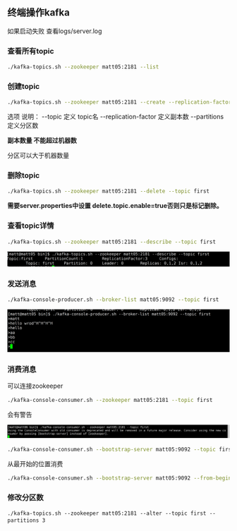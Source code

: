 



## 终端操作kafka



如果启动失败 查看logs/server.log



### 查看所有topic



```sh
./kafka-topics.sh --zookeeper matt05:2181 --list
```



### 创建topic

```sh
./kafka-topics.sh --zookeeper matt05:2181 --create --replication-factor  2 --partitions 2 --topic first
```

选项
说明：
--topic 定义 topic名
--replication-factor 定义副本数
--partitions 定义分区数



**副本数量 不能超过机器数**

分区可以大于机器数量

 

### 删除topic

```sh
./kafka-topics.sh --zookeeper matt05:2181 --delete --topic first
```

**需要server.properties中设置 delete.topic.enable=true否则只是标记删除。**







### 查看topic详情



```sh
./kafka-topics.sh --zookeeper matt05:2181 --describe --topic first
```



![](https://raw.githubusercontent.com/imattdu/img/main/img/202111180115815.png)









### 发送消息



```sh
./kafka-console-producer.sh --broker-list matt05:9092 --topic first
```



![](https://raw.githubusercontent.com/imattdu/img/main/img/202111180125374.png)





### 消费消息

可以连接zookeeper

```sh
./kafka-console-consumer.sh --zookeeper matt05:2181 --topic first
```

会有警告 

![](https://raw.githubusercontent.com/imattdu/img/main/img/202111180130466.png)





```sh
./kafka-console-consumer.sh --bootstrap-server matt05:9092 --topic first
```

从最开始的位置消费

```sh
./kafka-console-consumer.sh --bootstrap-server matt05:9092 --from-beginning --topic first
```





### 修改分区数



```shell
./kafka-topics.sh --zookeeper matt05:2181 --alter --topic first --partitions 3
```











